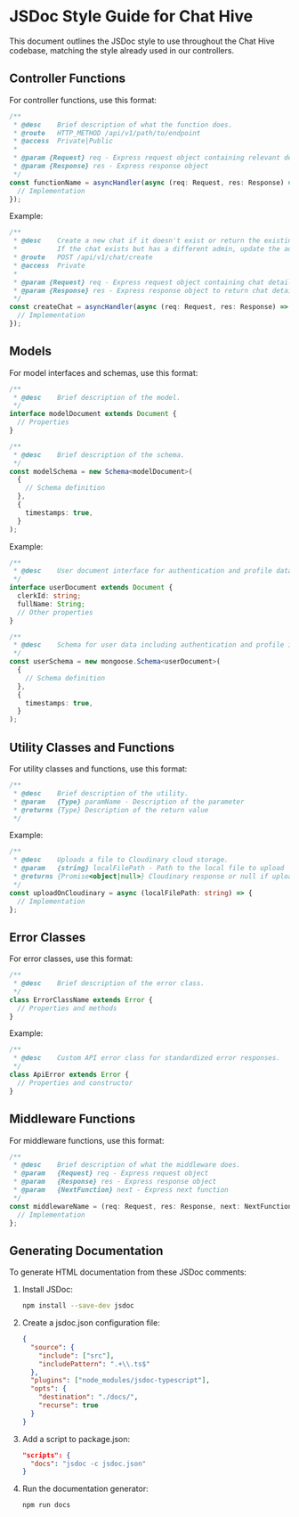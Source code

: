 # JSDoc Style Guide for Chat Hive

This document outlines the JSDoc style to use throughout the Chat Hive codebase, matching the style already used in our controllers.

## Controller Functions

For controller functions, use this format:

```typescript
/**
 * @desc    Brief description of what the function does.
 * @route   HTTP_METHOD /api/v1/path/to/endpoint
 * @access  Private|Public
 *
 * @param {Request} req - Express request object containing relevant details
 * @param {Response} res - Express response object
 */
const functionName = asyncHandler(async (req: Request, res: Response) => {
  // Implementation
});
```

Example:

```typescript
/**
 * @desc    Create a new chat if it doesn't exist or return the existing chat.
 *          If the chat exists but has a different admin, update the admin.
 * @route   POST /api/v1/chat/create
 * @access  Private
 *
 * @param {Request} req - Express request object containing chat details (admin, users)
 * @param {Response} res - Express response object to return chat details
 */
const createChat = asyncHandler(async (req: Request, res: Response) => {
  // Implementation
});
```

## Models

For model interfaces and schemas, use this format:

```typescript
/**
 * @desc    Brief description of the model.
 */
interface modelDocument extends Document {
  // Properties
}

/**
 * @desc    Brief description of the schema.
 */
const modelSchema = new Schema<modelDocument>(
  {
    // Schema definition
  },
  {
    timestamps: true,
  }
);
```

Example:

```typescript
/**
 * @desc    User document interface for authentication and profile data.
 */
interface userDocument extends Document {
  clerkId: string;
  fullName: String;
  // Other properties
}

/**
 * @desc    Schema for user data including authentication and profile information.
 */
const userSchema = new mongoose.Schema<userDocument>(
  {
    // Schema definition
  },
  {
    timestamps: true,
  }
);
```

## Utility Classes and Functions

For utility classes and functions, use this format:

```typescript
/**
 * @desc    Brief description of the utility.
 * @param   {Type} paramName - Description of the parameter
 * @returns {Type} Description of the return value
 */
```

Example:

```typescript
/**
 * @desc    Uploads a file to Cloudinary cloud storage.
 * @param   {string} localFilePath - Path to the local file to upload
 * @returns {Promise<object|null>} Cloudinary response or null if upload fails
 */
const uploadOnCloudinary = async (localFilePath: string) => {
  // Implementation
};
```

## Error Classes

For error classes, use this format:

```typescript
/**
 * @desc    Brief description of the error class.
 */
class ErrorClassName extends Error {
  // Properties and methods
}
```

Example:

```typescript
/**
 * @desc    Custom API error class for standardized error responses.
 */
class ApiError extends Error {
  // Properties and constructor
}
```

## Middleware Functions

For middleware functions, use this format:

```typescript
/**
 * @desc    Brief description of what the middleware does.
 * @param   {Request} req - Express request object
 * @param   {Response} res - Express response object
 * @param   {NextFunction} next - Express next function
 */
const middlewareName = (req: Request, res: Response, next: NextFunction) => {
  // Implementation
};
```

## Generating Documentation

To generate HTML documentation from these JSDoc comments:

1. Install JSDoc:
   ```bash
   npm install --save-dev jsdoc
   ```

2. Create a jsdoc.json configuration file:
   ```json
   {
     "source": {
       "include": ["src"],
       "includePattern": ".+\\.ts$"
     },
     "plugins": ["node_modules/jsdoc-typescript"],
     "opts": {
       "destination": "./docs/",
       "recurse": true
     }
   }
   ```

3. Add a script to package.json:
   ```json
   "scripts": {
     "docs": "jsdoc -c jsdoc.json"
   }
   ```

4. Run the documentation generator:
   ```bash
   npm run docs
   ``` 